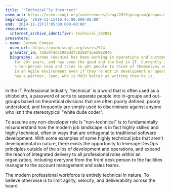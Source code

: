 ```yaml
---
title: '"Technical"ly Incorrect'
osem_url: https://osem.seagl.org/conferences/seagl2019/program/proposals/674
beginning: '2019-11-15T16:45:00.000-08:00'
end: '2019-11-15T17:05:00.000-08:00'
resources:
  internet_archive_identifier: technical_202001
presenters:
- name: Jerome Comeau
  osem_url: https://osem.seagl.org/users/924
  gravatar_id: 72850fdd25989ddf58268fabed9e204b
  biography: Jerome (He/Him) has been working in Operations and customer-facing roles
    for 20+ years, and has seen the good and the bad in IT. Currently Jerome manages
    a ten-person team and tries to get people to think of themselves as DevOps practitioners
    in an Agile environment even if they're not in development or operations. Jerome
    has a partner, Jean, who is MUCH better at writing than he is.
---
```


In the IT Professional Industry, 'technical' is a word that is often used as a shibboleth, a password of sorts to separate people into in-groups and out-groups based on theoretical divisions that are often poorly defined, poorly understood, and frequently are simply used to discriminate against anyone who isn't the stereotypical "white dude coder".

To assume any non-developer role is "non-technical" is to fundamentally misunderstand how the modern job landscape is in fact highly skilled and highly technical, often in ways that are orthagonal to traditional software development. With some examples of some highly technical jobs that aren't developmental in nature, there exists the opportunity to leverage DevOps principles outside of the silos of development and operations, and expand the reach of integrated delivery to all professional roles within an organization, including everyone from the front desk person to the facilities manager to the account management and sales teams.

The modern professional workforce is entirely technical in nature. To believe otherwise is to limit agility, velocity, and deliverability across the board.
